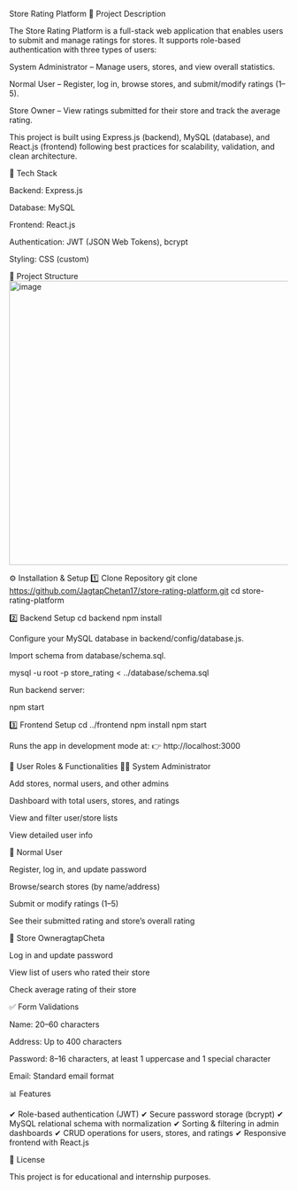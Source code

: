 Store Rating Platform
📖 Project Description

The Store Rating Platform is a full-stack web application that enables users to submit and manage ratings for stores.
It supports role-based authentication with three types of users:

System Administrator – Manage users, stores, and view overall statistics.

Normal User – Register, log in, browse stores, and submit/modify ratings (1–5).

Store Owner – View ratings submitted for their store and track the average rating.

This project is built using Express.js (backend), MySQL (database), and React.js (frontend) following best practices for scalability, validation, and clean architecture.

🚀 Tech Stack

Backend: Express.js

Database: MySQL

Frontend: React.js

Authentication: JWT (JSON Web Tokens), bcrypt

Styling: CSS (custom)

📂 Project Structure
<img width="530" height="513" alt="image" src="https://github.com/user-attachments/assets/4e435921-db74-440f-a3f5-16fac1a001bc" />

⚙️ Installation & Setup
1️⃣ Clone Repository
git clone https://github.com/JagtapChetan17/store-rating-platform.git
cd store-rating-platform

2️⃣ Backend Setup
cd backend
npm install


Configure your MySQL database in backend/config/database.js.

Import schema from database/schema.sql.

mysql -u root -p store_rating < ../database/schema.sql


Run backend server:

npm start

3️⃣ Frontend Setup
cd ../frontend
npm install
npm start


Runs the app in development mode at:
👉 http://localhost:3000

🔑 User Roles & Functionalities
👨‍💻 System Administrator

Add stores, normal users, and other admins

Dashboard with total users, stores, and ratings

View and filter user/store lists

View detailed user info

🙍 Normal User

Register, log in, and update password

Browse/search stores (by name/address)

Submit or modify ratings (1–5)

See their submitted rating and store’s overall rating

🏪 Store OwneragtapCheta

Log in and update password

View list of users who rated their store

Check average rating of their store

✅ Form Validations

Name: 20–60 characters

Address: Up to 400 characters

Password: 8–16 characters, at least 1 uppercase and 1 special character

Email: Standard email format

📊 Features

✔ Role-based authentication (JWT)
✔ Secure password storage (bcrypt)
✔ MySQL relational schema with normalization
✔ Sorting & filtering in admin dashboards
✔ CRUD operations for users, stores, and ratings
✔ Responsive frontend with React.js

📝 License

This project is for educational and internship purposes.
